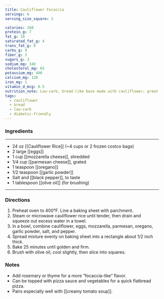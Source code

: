 ```yaml
---
title: Cauliflower Focaccia
servings: 6
serving_size_square: 1

calories: 160
protein_g: 7
fat_g: 10
saturated_fat_g: 4
trans_fat_g: 0
carbs_g: 9
fiber_g: 3
sugars_g: 3
sodium_mg: 340
cholesterol_mg: 65
potassium_mg: 400
calcium_mg: 120
iron_mg: 1
vitamin_d_mcg: 0.5
nutrition_note: Low-carb, bread-like base made with cauliflower; great with soups, spreads, or pizza toppings.
tags:
  - cauliflower
  - bread
  - low-carb
  - diabetic-friendly
---
```


### Ingredients
---
- 24 oz [[Cauliflower Rice]] (~4 cups or 2 frozen costco bags)
- 2 large [[eggs]]
- 1 cup [[mozzarella cheese]], shredded
- 1/4 cup [[parmesan cheese]], grated
- 1 teaspoon [[oregano]]
- 1/2 teaspoon [[garlic powder]]
- Salt and [[black pepper]], to taste
- 1 tablespoon [[olive oil]] (for brushing)
---

### Directions
1. Preheat oven to 400°F. Line a baking sheet with parchment.
2. Steam or microwave cauliflower rice until tender, then drain and squeeze out excess water in a towel.
3. In a bowl, combine cauliflower, eggs, mozzarella, parmesan, oregano, garlic powder, salt, and pepper.
4. Spread mixture evenly on baking sheet into a rectangle about 1/2 inch thick.
5. Bake 25 minutes until golden and firm.
6. Brush with olive oil, cool slightly, then slice into squares.

### Notes
- Add rosemary or thyme for a more “focaccia-like” flavor.
- Can be topped with pizza sauce and vegetables for a quick flatbread pizza.
- Pairs especially well with [[creamy tomato soup]].